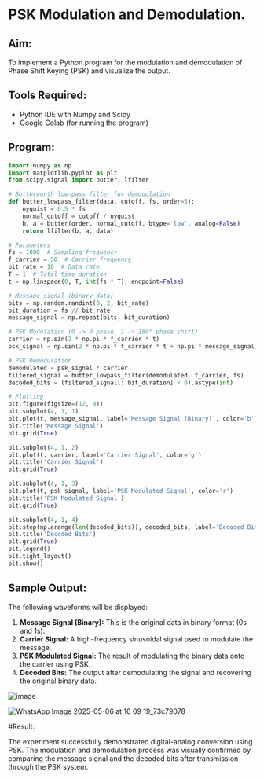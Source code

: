 # PSK Modulation and Demodulation.

## Aim:
To implement a Python program for the modulation and demodulation of Phase Shift Keying (PSK) and visualize the output.

## Tools Required:
- Python IDE with Numpy and Scipy
- Google Colab (for running the program)

## Program:

```python
import numpy as np
import matplotlib.pyplot as plt
from scipy.signal import butter, lfilter

# Butterworth low-pass filter for demodulation
def butter_lowpass_filter(data, cutoff, fs, order=5):
    nyquist = 0.5 * fs
    normal_cutoff = cutoff / nyquist
    b, a = butter(order, normal_cutoff, btype='low', analog=False)
    return lfilter(b, a, data)

# Parameters
fs = 1000  # Sampling frequency
f_carrier = 50  # Carrier frequency
bit_rate = 10  # Data rate
T = 1  # Total time duration
t = np.linspace(0, T, int(fs * T), endpoint=False)

# Message signal (binary data)
bits = np.random.randint(0, 2, bit_rate)
bit_duration = fs // bit_rate
message_signal = np.repeat(bits, bit_duration)

# PSK Modulation (0 -> 0 phase, 1 -> 180° phase shift)
carrier = np.sin(2 * np.pi * f_carrier * t)
psk_signal = np.sin(2 * np.pi * f_carrier * t + np.pi * message_signal)

# PSK Demodulation
demodulated = psk_signal * carrier
filtered_signal = butter_lowpass_filter(demodulated, f_carrier, fs)
decoded_bits = (filtered_signal[::bit_duration] < 0).astype(int)

# Plotting
plt.figure(figsize=(12, 8))
plt.subplot(4, 1, 1)
plt.plot(t, message_signal, label='Message Signal (Binary)', color='b')
plt.title('Message Signal')
plt.grid(True)

plt.subplot(4, 1, 2)
plt.plot(t, carrier, label='Carrier Signal', color='g')
plt.title('Carrier Signal')
plt.grid(True)

plt.subplot(4, 1, 3)
plt.plot(t, psk_signal, label='PSK Modulated Signal', color='r')
plt.title('PSK Modulated Signal')
plt.grid(True)

plt.subplot(4, 1, 4)
plt.step(np.arange(len(decoded_bits)), decoded_bits, label='Decoded Bits', color='r', marker='x')
plt.title('Decoded Bits')
plt.grid(True)
plt.legend()
plt.tight_layout()
plt.show()
```
## Sample Output:

The following waveforms will be displayed:

1. **Message Signal (Binary):** This is the original data in binary format (0s and 1s).
2. **Carrier Signal:** A high-frequency sinusoidal signal used to modulate the message.
3. **PSK Modulated Signal:** The result of modulating the binary data onto the carrier using PSK.
4. **Decoded Bits:** The output after demodulating the signal and recovering the original binary data.

![image](https://github.com/user-attachments/assets/df2c600e-8109-454e-ab52-5dd50a611a58)

![WhatsApp Image 2025-05-06 at 16 09 19_73c79078](https://github.com/user-attachments/assets/645e5d86-71ae-4291-9722-392b7e86dbcf)



#Result:

The experiment successfully demonstrated digital-analog conversion using PSK. The modulation and demodulation process was visually confirmed by comparing the message signal and the decoded bits after transmission through the PSK system.
